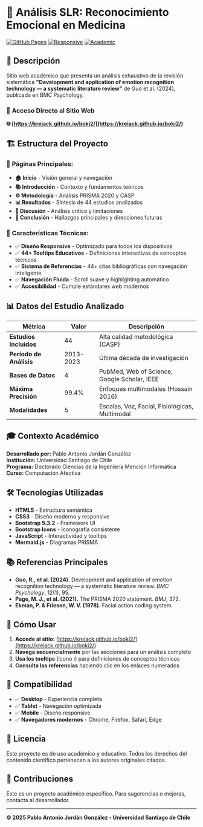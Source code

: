 # 🧠 Análisis SLR: Reconocimiento Emocional en Medicina

[![GitHub Pages](https://img.shields.io/badge/GitHub%20Pages-Live-brightgreen)](https://kreiack.github.io/boki2/)
[![Responsive](https://img.shields.io/badge/Responsive-Yes-blue)](https://kreiack.github.io/boki2/)
[![Academic](https://img.shields.io/badge/Level-Doctoral-purple)](https://kreiack.github.io/boki2/)

## 📖 Descripción

Sitio web académico que presenta un análisis exhaustivo de la revisión sistemática **"Development and application of emotion recognition technology — a systematic literature review"** de Guo et al. (2024), publicada en BMC Psychology.

### 🎯 **Acceso Directo al Sitio Web**
**🌐 [https://kreiack.github.io/boki2/](https://kreiack.github.io/boki2/)**

## 🏗️ Estructura del Proyecto

### 📄 **Páginas Principales:**
- **🏠 Inicio** - Visión general y navegación
- **📚 Introducción** - Contexto y fundamentos teóricos
- **⚙️ Metodología** - Análisis PRISMA 2020 y CASP
- **📊 Resultados** - Síntesis de 44 estudios analizados
- **💭 Discusión** - Análisis crítico y limitaciones
- **🎯 Conclusión** - Hallazgos principales y direcciones futuras

### 🔧 **Características Técnicas:**
- ✅ **Diseño Responsive** - Optimizado para todos los dispositivos
- ✅ **44+ Tooltips Educativos** - Definiciones interactivas de conceptos técnicos
- ✅ **Sistema de Referencias** - 44+ citas bibliográficas con navegación inteligente
- ✅ **Navegación Fluida** - Scroll suave y highlighting automático
- ✅ **Accesibilidad** - Cumple estándares web modernos

## 📊 Datos del Estudio Analizado

| Métrica | Valor | Descripción |
|---------|-------|-------------|
| **Estudios Incluidos** | 44 | Alta calidad metodológica (CASP) |
| **Período de Análisis** | 2013-2023 | Última década de investigación |
| **Bases de Datos** | 4 | PubMed, Web of Science, Google Scholar, IEEE |
| **Máxima Precisión** | 99.4% | Enfoques multimodales (Hossain 2016) |
| **Modalidades** | 5 | Escalas, Voz, Facial, Fisiológicas, Multimodal |

## 🎓 Contexto Académico

**Desarrollado por:** Pablo Antonio Jordán González  
**Institución:** Universidad Santiago de Chile  
**Programa:** Doctorado Ciencias de la Ingeniería Mención Informática  
**Curso:** Computación Afectiva  

## 🛠️ Tecnologías Utilizadas

- **HTML5** - Estructura semántica
- **CSS3** - Diseño moderno y responsive
- **Bootstrap 5.3.2** - Framework UI
- **Bootstrap Icons** - Iconografía consistente
- **JavaScript** - Interactividad y tooltips
- **Mermaid.js** - Diagramas PRISMA

## 📚 Referencias Principales

- **Guo, R., et al. (2024).** Development and application of emotion recognition technology — a systematic literature review. *BMC Psychology*, 12(1), 95.
- **Page, M. J., et al. (2021).** The PRISMA 2020 statement. *BMJ*, 372.
- **Ekman, P. & Friesen, W. V. (1978).** Facial action coding system.

## 🚀 Cómo Usar

1. **Accede al sitio:** [https://kreiack.github.io/boki2/](https://kreiack.github.io/boki2/)
2. **Navega secuencialmente** por las secciones para un análisis completo
3. **Usa los tooltips** (ícono ℹ️) para definiciones de conceptos técnicos
4. **Consulta las referencias** haciendo clic en los enlaces numerados

## 📱 Compatibilidad

- ✅ **Desktop** - Experiencia completa
- ✅ **Tablet** - Navegación optimizada
- ✅ **Mobile** - Diseño responsive
- ✅ **Navegadores modernos** - Chrome, Firefox, Safari, Edge

## 📄 Licencia

Este proyecto es de uso académico y educativo. Todos los derechos del contenido científico pertenecen a los autores originales citados.

## 🤝 Contribuciones

Este es un proyecto académico específico. Para sugerencias o mejoras, contacta al desarrollador.

---

**© 2025 Pablo Antonio Jordán González - Universidad Santiago de Chile** 